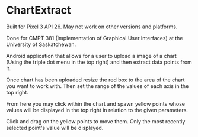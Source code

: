 # ChartExtract
 
 Built for Pixel 3 API 26. May not work on other versions and platforms.

Done for CMPT 381 (Implementation of Graphical User Interfaces) at the University of Saskatchewan.
 
 Android application that allows for a user to upload a image of a chart (Using the triple dot menu in the top right) and then extract data points from it. 
 
 Once chart has been uploaded resize the red box to the area of the chart you want to work with. Then set the range of the values of each axis in the top right.
 
 From here you may click within the chart and spawn yellow points whose values will be displayed in the top right in relation to the given parameters.
 
 Click and drag on the yellow points to move them. Only the most recently selected point's value will be displayed.
 
 
